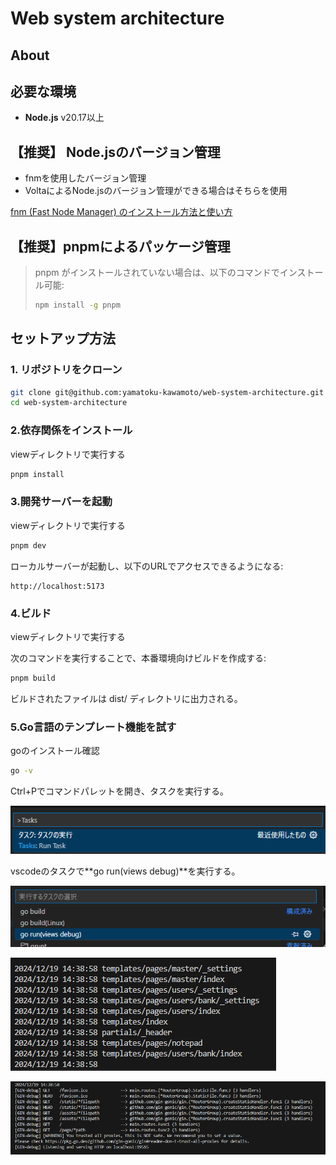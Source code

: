 # Web system architecture

## About


## 必要な環境

- **Node.js** v20.17以上

## 【推奨】 Node.jsのバージョン管理

- fnmを使用したバージョン管理
- VoltaによるNode.jsのバージョン管理ができる場合はそちらを使用

[fnm (Fast Node Manager) のインストール方法と使い方](https://qiita.com/taqumo/items/b25d486e6ead9f38a13d)

## 【推奨】pnpmによるパッケージ管理

> pnpm がインストールされていない場合は、以下のコマンドでインストール可能:
> ```bash
> npm install -g pnpm
> ```

## セットアップ方法

### 1. リポジトリをクローン

```bash
git clone git@github.com:yamatoku-kawamoto/web-system-architecture.git
cd web-system-architecture
```

### 2.依存関係をインストール

viewディレクトリで実行する

```bash
pnpm install
```

### 3.開発サーバーを起動

viewディレクトリで実行する

```bash
pnpm dev
```

ローカルサーバーが起動し、以下のURLでアクセスできるようになる:
```
http://localhost:5173
```

### 4.ビルド

viewディレクトリで実行する

次のコマンドを実行することで、本番環境向けビルドを作成する:
```bash
pnpm build
```

ビルドされたファイルは dist/ ディレクトリに出力される。

### 5.Go言語のテンプレート機能を試す


goのインストール確認
```bash
go -v
```

Ctrl+Pでコマンドパレットを開き、タスクを実行する。

![alt text](docs/assets/{12261331-BFFC-48D0-81DC-67CBBF096F08}.png)

vscodeのタスクで**go run(views debug)**を実行する。

![alt text](docs/assets/{5B9C0D2F-5336-4024-B9BD-7E05D4894B37}.png)

![alt text](docs/assets/{83518E52-B53C-457A-973A-AA17AA208981}.png)

![alt text](docs/assets/{2A70F6E6-D839-4866-8B01-019552A8C421}.png)
